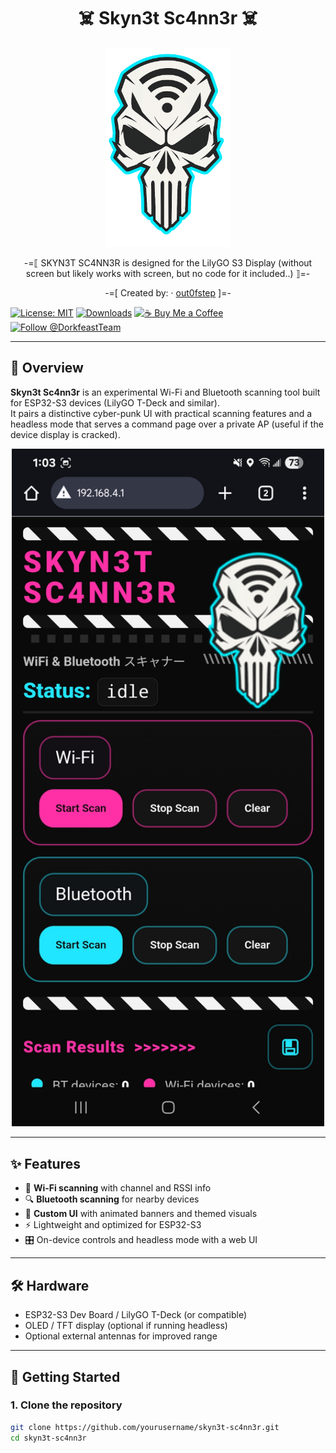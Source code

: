 <h1 align="center">☠️ Skyn3t Sc4nn3r ☠️</h1>

<p align="center">
  <img src="skull.png" alt="Skyn3t Logo" width="200" />
</p>

<p align="center">
  -=⟦ SKYN3T SC4NN3R is designed for the LilyGO S3 Display (without screen but likely works with screen, but no code for it included..) ⟧=-
</p>

<p align="center">
  -=[ Created by: · <a href="https://github.com/out0fstep">out0fstep</a> ]=-


[![License: MIT](https://img.shields.io/badge/License-MIT-green.svg)](https://opensource.org/licenses/MIT)
[![Downloads](https://img.shields.io/github/downloads/out0fstep/Hack3r-T-Deck/total.svg?color=brightgreen)](https://github.com/out0fstep/Hack3r-T-Deck/releases)
[![☕️ Buy Me a Coffee](https://img.shields.io/badge/%E2%98%95%EF%B8%8F-Buy%20Me%20a%20Coffee-yellow)](https://buymeacoffee.com/out0fstep)
[![Follow @DorkfeastTeam](https://img.shields.io/badge/follow-@DorkfeastTeam-1DA1F2?logo=x&logoColor=white)](https://x.com/DorkfeastTeam)

</p>

---

## 📡 Overview
**Skyn3t Sc4nn3r** is an experimental Wi-Fi and Bluetooth scanning tool built for ESP32-S3 devices (LilyGO T-Deck and similar).  
It pairs a distinctive cyber-punk UI with practical scanning features and a headless mode that serves a command page over a private AP (useful if the device display is cracked).

<p align="center">
  <img src="1000016183.jpg" alt="Screenshot" width="500" />
</p>

---

## ✨ Features
- 🔎 **Wi-Fi scanning** with channel and RSSI info  
- 🔍 **Bluetooth scanning** for nearby devices  
- 🎨 **Custom UI** with animated banners and themed visuals  
- ⚡ Lightweight and optimized for ESP32-S3  
- 🎛️ On-device controls and headless mode with a web UI

---

## 🛠️ Hardware
- ESP32-S3 Dev Board / LilyGO T-Deck (or compatible)  
- OLED / TFT display (optional if running headless)  
- Optional external antennas for improved range

---

## 🚀 Getting Started

### 1. Clone the repository
```bash
git clone https://github.com/yourusername/skyn3t-sc4nn3r.git
cd skyn3t-sc4nn3r
